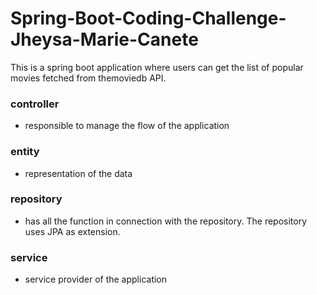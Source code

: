 # Spring-Boot-Coding-Challenge-Jheysa-Marie-Canete
This is a spring boot application where users can get the list of popular movies fetched from themoviedb API.

### controller
- responsible to manage the flow of the application
### entity
- representation of the data
### repository
- has all the function in connection with the repository. The repository uses JPA as extension.
### service
- service provider of the application

